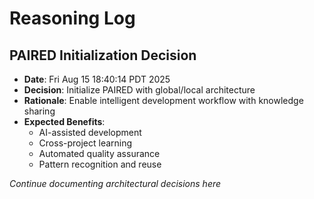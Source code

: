 # Reasoning Log

## PAIRED Initialization Decision
- **Date**: Fri Aug 15 18:40:14 PDT 2025
- **Decision**: Initialize PAIRED with global/local architecture
- **Rationale**: Enable intelligent development workflow with knowledge sharing
- **Expected Benefits**: 
  - AI-assisted development
  - Cross-project learning
  - Automated quality assurance
  - Pattern recognition and reuse

*Continue documenting architectural decisions here*
